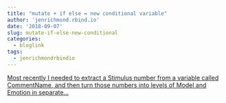 ```yaml
---
title: "mutate + if else = new conditional variable"
author: 'jenrichmond.rbind.io'
date: '2018-09-07'
slug: mutate-if-else-new-conditional
categories:
  - bloglink
tags:
  - jenrichmondrbindio
---
```


[Most recently I needed to extract a Stimulus number from a variable called CommentName, and then turn those numbers into levels of Model and Emotion in separate...<click to read more>](http://jenrichmond.rbind.io/post/mutate-and-if-else-to-create-new-variables/)

